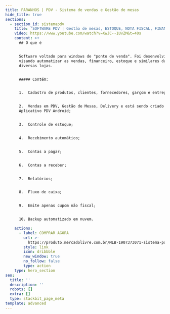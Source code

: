 ```yaml
---
title: PARANHOS | PDV - Sistema de vendas e Gestão de mesas
hide_title: true
sections:
  - section_id: sistemapdv
    title: 'SOFTWARE PDV | Gestão de mesas, ESTOQUE, NOTA FISCAL, FINANCEIRO E +'
    video: https://www.youtube.com/watch?v=XwJC--1UvZM&t=40s
    content: >+
      ## O que é


      Software voltado para windows de "ponto de venda". Foi desenvolvido
      visando automatizar as vendas, financeiro, estoque e similares das mais
      diversas lojas. 


      ##### Contém:


      1.  Cadastro de produtos, clientes, fornecedores, garçom e entregador;


      2.  Vendas em PDV, Gestão de Mesas, Delivery e está sendo criado
      Aplicativo PDV Android;


      3.  Controle de estoque;


      4.  Recebimento automático;


      5.  Contas a pagar;


      6.  Contas a receber;


      7.  Relatórios;


      8.  Fluxo de caixa;


      9.  Emite apenas cupom não fiscal;


      10. Backup automatizado em nuvem.

    actions:
      - label: COMPRAR AGORA
        url: >-
          https://produto.mercadolivre.com.br/MLB-1907373071-sistema-pdv-vendas-controle-de-estoque-nota-fiscal-mesas-_JM
        style: link
        icon: dribbble
        new_window: true
        no_follow: false
        type: action
    type: hero_section
seo:
  title: ''
  description: ''
  robots: []
  extra: []
  type: stackbit_page_meta
template: advanced
---
```

